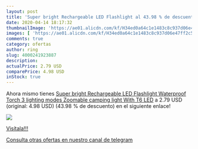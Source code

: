```yaml
---
layout: post
title: 'Super bright Rechargeable LED Flashlight al 43.98 % de descuento'
date: 2020-04-14 18:17:32
thumbnailImage: 'https://ae01.alicdn.com/kf/H34ed0a64c1e1483c8c937d06e47ff2c5k/Super-bright-Rechargeable-LED-Flashlight-Waterproof-Torch-3-lighting-modes-Zoomable-camping-light-With-T6-LED.jpg_350x350._SL200_.jpg'
images: [ 'https://ae01.alicdn.com/kf/H34ed0a64c1e1483c8c937d06e47ff2c5k/Super-bright-Rechargeable-LED-Flashlight-Waterproof-Torch-3-lighting-modes-Zoomable-camping-light-With-T6-LED.jpg_350x350._SL200_.jpg' ]
comments: true
category: ofertas
author: ring
slug: 4000241923887
description:
actualPrice: 2.79 USD
comparePrice: 4.98 USD
inStock: true
---
```


Ahora mismo tienes [Super bright Rechargeable LED Flashlight Waterproof Torch 3 lighting modes Zoomable camping light With T6 LED](https://www.amazon.com/dp/4000241923887/?tag=redken08-20) a 2.79 USD (original: 4.98 USD) (43.98 %  de descuento) en el siguiente enlace!

[![](https://ae01.alicdn.com/kf/H34ed0a64c1e1483c8c937d06e47ff2c5k/Super-bright-Rechargeable-LED-Flashlight-Waterproof-Torch-3-lighting-modes-Zoomable-camping-light-With-T6-LED.jpg_350x350._SL200_.jpg)](https://www.amazon.com/dp/4000241923887/?tag=redken08-20)

[Visítala!!!](https://www.amazon.com/dp/4000241923887/?tag=redken08-20)

[Consulta otras ofertas en nuestro canal de telegram](https://t.me/s/ofertas25)
